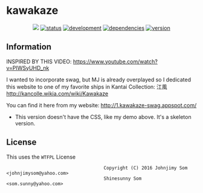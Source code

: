 # kawakaze

<p align="center">
    <a href="https://raw.githubusercontent.com/johnjimysom/kawakaze/master/LICENSE" alt="WTFPL License">
        <img src="https://img.shields.io/badge/license-WTFPL-ff69b4.svg"/></a>
    <a href="#status">
        <img src="https://img.shields.io/badge/status-working-green.svg"
            alt="status"></a>
    <a href="#development">
        <img src="https://img.shields.io/badge/development-completed-blue.svg"
            alt="development"></a>
    <a href="#dependencies">
        <img src="https://img.shields.io/badge/html-jQuery, javascript, css-yellowgreen.svg"
            alt="dependencies"></a>
    <a href="#version">
        <img src="https://img.shields.io/badge/version-1.1-lightblue.svg"
            alt="version"></a>
</p>

## Information

INSPIRED BY THIS VIDEO: https://www.youtube.com/watch?v=PIWSyUHD_nk 

I wanted to incorporate swag, but MJ is already overplayed so I dedicated this website to one of my favorite ships in Kantai Collection: 江風
http://kancolle.wikia.com/wiki/Kawakaze

You can find it here from my website: http://1.kawakaze-swag.appspot.com/

- This version doesn't have the CSS, like my demo above. It's a skeleton version.

## License

This uses the `WTFPL` License

                                        Copyright (C) 2016 Johnjimy Som <johnjimysom@yahoo.com>
                                        Shinesunny Som <som.sunny@yahoo.com>
